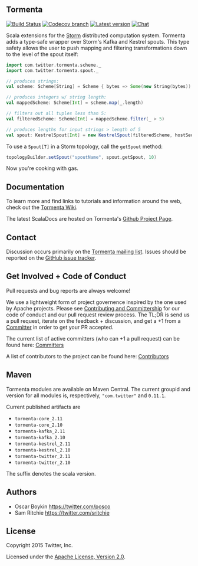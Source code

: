 ## Tormenta

[![Build Status](https://secure.travis-ci.org/twitter/tormenta.png)](http://travis-ci.org/twitter/tormenta)
[![Codecov branch](https://img.shields.io/codecov/c/github/twitter/tormenta/develop.svg?maxAge=3600)](https://codecov.io/github/twitter/tormenta)
[![Latest version](https://index.scala-lang.org/twitter/tormenta/tormenta-core/latest.svg?color=orange)](https://index.scala-lang.org/twitter/tormenta/tormenta-core)
[![Chat](https://badges.gitter.im/twitter/tormenta.svg)](https://gitter.im/twitter/tormenta?utm_source=badge&utm_medium=badge&utm_campaign=pr-badge&utm_content=badge)

Scala extensions for the [Storm](https://github.com/nathanmarz/storm) distributed computation system. Tormenta adds a type-safe wrapper over Storm's Kafka and Kestrel spouts. This type safety allows the user to push mapping and filtering transformations down to the level of the spout itself:

```scala
import com.twitter.tormenta.scheme._
import com.twitter.tormenta.spout._

// produces strings:
val scheme: Scheme[String] = Scheme { bytes => Some(new String(bytes)) }

// produces integers w/ string length:
val mappedScheme: Scheme[Int] = scheme.map(_.length)

// filters out all tuples less than 5:
val filteredScheme: Scheme[Int] = mappedScheme.filter(_ > 5)

// produces lengths for input strings > length of 5
val spout: KestrelSpout[Int] = new KestrelSpout(filteredScheme, hostSeq, "spout")
```

To use a `Spout[T]` in a Storm topology, call the `getSpout` method:

```scala
topologyBuilder.setSpout("spoutName", spout.getSpout, 10)
```

Now you're cooking with gas.

## Documentation

To learn more and find links to tutorials and information around the web, check out the [Tormenta Wiki](https://github.com/twitter/tormenta/wiki).

The latest ScalaDocs are hosted on Tormenta's [Github Project Page](http://twitter.github.io/tormenta).

## Contact

Discussion occurs primarily on the [Tormenta mailing list](https://groups.google.com/forum/#!forum/tormenta-user). Issues should be reported on the [GitHub issue tracker](https://github.com/twitter/tormenta/issues).

## Get Involved + Code of Conduct
Pull requests and bug reports are always welcome!

We use a lightweight form of project governence inspired by the one used by Apache projects.
Please see [Contributing and Committership](https://github.com/twitter/analytics-infra-governance#contributing-and-committership) for our code of conduct and our pull request review process.
The TL;DR is send us a pull request, iterate on the feedback + discussion, and get a +1 from a [Committer](COMMITTERS.md) in order to get your PR accepted.

The current list of active committers (who can +1 a pull request) can be found here: [Committers](COMMITTERS.md)

A list of contributors to the project can be found here: [Contributors](https://github.com/twitter/tormenta/graphs/contributors)

## Maven

Tormenta modules are available on Maven Central. The current groupid and version for all modules is, respectively, `"com.twitter"` and  `0.11.1`.

Current published artifacts are

* `tormenta-core_2.11`
* `tormenta-core_2.10`
* `tormenta-kafka_2.11`
* `tormenta-kafka_2.10`
* `tormenta-kestrel_2.11`
* `tormenta-kestrel_2.10`
* `tormenta-twitter_2.11`
* `tormenta-twitter_2.10`

The suffix denotes the scala version.

## Authors

* Oscar Boykin <https://twitter.com/posco>
* Sam Ritchie <https://twitter.com/sritchie>

## License

Copyright 2015 Twitter, Inc.

Licensed under the [Apache License, Version 2.0](http://www.apache.org/licenses/LICENSE-2.0).
